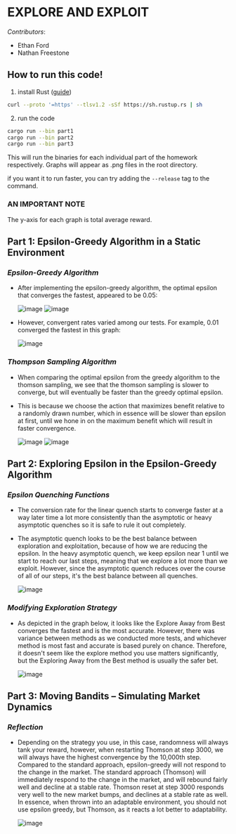 # **EXPLORE AND EXPLOIT**

*Contributors*:
* Ethan Ford
* Nathan Freestone

## How to run this code!

1. install Rust ([guide](https://www.rust-lang.org/tools/install))

```bash
curl --proto '=https' --tlsv1.2 -sSf https://sh.rustup.rs | sh
```

2. run the code

```bash
cargo run --bin part1
cargo run --bin part2
cargo run --bin part3
```
This will run the binaries for each individual part of the homework respectively. Graphs will appear as .png files in the root directory.

if you want it to run faster, you can try adding the `--release` tag to the command.



### **AN IMPORTANT NOTE**
The y-axis for each graph is total average reward.

## **Part 1: Epsilon-Greedy Algorithm in a Static Environment**

### *Epsilon-Greedy Algorithm*

* After implementing the epsilon-greedy algorithm, the optimal epsilon that converges the fastest, appeared to be 0.05:
  
  ![image](https://github.com/user-attachments/assets/778d920a-0ecc-454a-9019-b13387bb6e86)
  ![image](https://github.com/user-attachments/assets/f24521eb-5b9c-4c9d-9e0b-427f34e048c1)
  
* However, convergent rates varied among our tests. For example, 0.01 converged the fastest in this graph:

  ![image](https://github.com/user-attachments/assets/0d788b80-9de8-4f14-a35f-3dd41956b41b)

### *Thompson Sampling Algorithm*
* When comparing the optimal epsilon from the greedy algorithm to the thomson sampling, we see that the thomson sampling is slower to converge, but will eventually be faster than the greedy optimal epsilon.
* This is because we choose the action that maximizes benefit relative to a randomly drawn number, which in essence will be slower than epsilon at first, until we hone in on the maximum benefit which will result in faster convergence.

  ![image](https://github.com/user-attachments/assets/14c90d53-64cc-46fa-8c72-97f1baa935cf)
  ![image](https://github.com/user-attachments/assets/b3b42834-e5f4-431f-bfa5-f938fb3eab69)


## **Part 2: Exploring Epsilon in the Epsilon-Greedy Algorithm**

### *Epsilon Quenching Functions*

* The conversion rate for the linear quench starts to converge faster at a way later time a lot more consistently than the asymptotic or heavy asymptotic quenches so it is safe to rule it out completely.
* The asymptotic quench looks to be the best balance between exploration and exploitation, because of how we are reducing the epsilon. In the heavy asymptotic quench, we keep epsilon near 1 until we start to reach our last steps, meaning that we explore a lot more than we exploit. However, since the asymptotic quench reduces over the course of all of our steps, it's the best balance between all quenches.
  
  ![image](https://github.com/user-attachments/assets/abdc0ebb-bd37-4762-a748-3ce48cb781a8)

### *Modifying Exploration Strategy*

* As depicted in the graph below, it looks like the Explore Away from Best converges the fastest and is the most accurate. However, there was variance between methods as we conducted more tests, and whichever method is most fast and accurate is based purely on chance. Therefore, it doesn't seem like the explore method you use matters significantly, but the Exploring Away from the Best method is usually the safer bet.
  
  ![image](https://github.com/user-attachments/assets/aad09e01-b372-4d48-a3ba-b68170031bbf)


## **Part 3: Moving Bandits – Simulating Market Dynamics**

### *Reflection*

* Depending on the strategy you use, in this case, randomness will always tank your reward, however, when restarting Thomson at step 3000, we will always have the highest convergence by the 10,000th step. Compared to the standard approach, epsilon-greedy will not respond to the change in the market. The standard approach (Thomson) will immediately respond to the change in the market, and will rebound fairly well and decline at a stable rate. Thomson reset at step 3000 responds very well to the new market bumps, and declines at a stable rate as well. In essence, when thrown into an adaptable environment, you should not use epsilon greedy, but Thomson, as it reacts a lot better to adaptability.
  
  ![image](https://github.com/user-attachments/assets/682487be-e311-40d6-8d3f-31fa7b760dfa)

